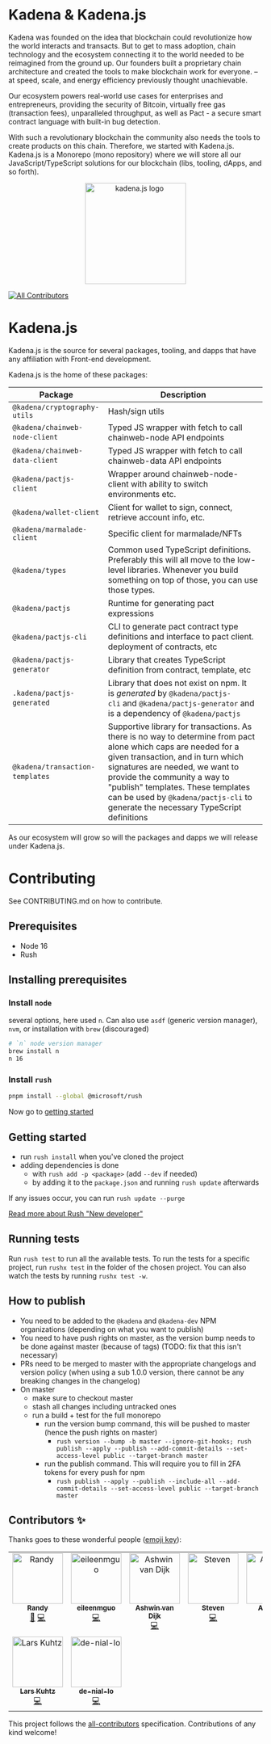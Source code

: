 # Kadena & Kadena.js

Kadena was founded on the idea that blockchain could revolutionize how the world
interacts and transacts. But to get to mass adoption, chain technology and the
ecosystem connecting it to the world needed to be reimagined from the ground up.
Our founders built a proprietary chain architecture and created the tools to
make blockchain work for everyone. – at speed, scale, and energy efficiency
previously thought unachievable.

Our ecosystem powers real-world use cases for enterprises and entrepreneurs,
providing the security of Bitcoin, virtually free gas (transaction fees),
unparalleled throughput, as well as Pact - a secure smart contract language with
built-in bug detection.

With such a revolutionary blockchain the community also needs the tools to
create products on this chain. Therefore, we started with Kadena.js. Kadena.js
is a Monorepo (mono repository) where we will store all our
JavaScript/TypeScript solutions for our blockchain (libs, tooling, dApps, and so
forth).

<p align="center">
  <picture>
    <source srcset="./common/images/Kadena.JS_logo-white.png" media="(prefers-color-scheme: dark)"/>
    <img src="./common/images/Kadena.JS_logo-black.png" width="200" alt="kadena.js logo" />
  </picture>
</p>


<!-- ALL-CONTRIBUTORS-BADGE:START - Do not remove or modify this section -->
[![All Contributors](https://img.shields.io/badge/all_contributors-8-orange.svg?style=flat-square)](#contributors-)
<!-- ALL-CONTRIBUTORS-BADGE:END -->


# Kadena.js

Kadena.js is the source for several packages, tooling, and dapps that have any
affiliation with Front-end development.

Kadena.js is the home of these packages:

| Package                          | Description                                                                                                                                                                                                                                                                                                                                      |
| -------------------------------- | ------------------------------------------------------------------------------------------------------------------------------------------------------------------------------------------------------------------------------------------------------------------------------------------------------------------------------------------------ |
| `@kadena/cryptography-utils`     | Hash/sign utils                                                                                                                                                                                                                                                                                                                                  |
| `@kadena/chainweb-node-client`   | Typed JS wrapper with fetch to call chainweb-node API endpoints                                                                                                                                                                                                                                                                                  |
| `@kadena/chainweb-data-client`   | Typed JS wrapper with fetch to call chainweb-data API endpoints                                                                                                                                                                                                                                                                                  |
| `@kadena/pactjs-client`          | Wrapper around chainweb-node-client with ability to switch environments etc.                                                                                                                                                                                                                                                                     |
| `@kadena/wallet-client`          | Client for wallet to sign, connect, retrieve account info, etc.                                                                                                                                                                                                                                                                                  |
| `@kadena/marmalade-client`       | Specific client for marmalade/NFTs                                                                                                                                                                                                                                                                                                               |
| `@kadena/types`                  | Common used TypeScript definitions. Preferably this will all move to the low-level libraries. Whenever you build something on top of those, you can use those types.                                                                                                                                                                             |
| `@kadena/pactjs`                 | Runtime for generating pact expressions                                                                                                                                                                                                                                                                                                          |
| `@kadena/pactjs-cli`             | CLI to generate pact contract type definitions and interface to pact client. deployment of contracts, etc                                                                                                                                                                                                                                        |
| `@kadena/pactjs-generator`       | Library that creates TypeScript definition from contract, template, etc                                                                                                                                                                                                                                                                          |
| `.kadena/pactjs-generated`       | Library that does not exist on npm. It is *generated* by `@kadena/pactjs-cli` and `@kadena/pactjs-generator` and is a dependency of `@kadena/pactjs`                                                                                                                                                                                             |
| `@kadena/transaction-templates`  | Supportive library for transactions. As there is no way to determine from pact alone which caps are needed for a given transaction, and in turn which signatures are needed, we want to provide the community a way to "publish" templates. These templates can be used by `@kadena/pactjs-cli` to generate the necessary TypeScript definitions |

As our ecosystem will grow so will the packages and dapps we will release under
Kadena.js.

# Contributing

See CONTRIBUTING.md on how to contribute.

## Prerequisites

- Node 16
- Rush

## Installing prerequisites

### Install `node`

several options, here used `n`. Can also use `asdf` (generic version manager),
`nvm`, or installation with `brew` (discouraged)

```sh
# `n` node version manager
brew install n
n 16
```

### Install `rush`

```sh
pnpm install --global @microsoft/rush
```

Now go to [getting started](#getting-started)

## Getting started

- run `rush install` when you've cloned the project
- adding dependencies is done
  - with `rush add -p <package>` (add `--dev` if needed)
  - by adding it to the `package.json` and running `rush update` afterwards

If any issues occur, you can run `rush update --purge`

[Read more about Rush "New developer"](https://rushjs.io/pages/developer/new_developer/)

## Running tests

Run `rush test` to run all the available tests. To run the tests for a specific
project, run `rushx test` in the folder of the chosen project. You can also
watch the tests by running `rushx test -w`.

## How to publish

- You need to be added to the `@kadena` and `@kadena-dev` NPM organizations
  (depending on what you want to publish)
- You need to have push rights on master, as the version bump needs to be done
  against master (because of tags) (TODO: fix that this isn't necessary)
- PRs need to be merged to master with the appropriate changelogs and version
  policy (when using a sub 1.0.0 version, there cannot be any breaking changes
  in the changelog)
- On master
  - make sure to checkout master
  - stash all changes including untracked ones
  - run a build + test for the full monorepo
    - run the version bump command, this will be pushed to master (hence the
      push rights on master)
      - `rush version --bump -b master --ignore-git-hooks; rush publish --apply --publish --add-commit-details --set-access-level public --target-branch master`
    - run the publish command. This will require you to fill in 2FA tokens for
      every push for npm
      - `rush publish --apply --publish --include-all --add-commit-details --set-access-level public --target-branch master`

## Contributors ✨

Thanks goes to these wonderful people ([emoji key](https://allcontributors.org/docs/en/emoji-key)):

<!-- ALL-CONTRIBUTORS-LIST:START - Do not remove or modify this section -->
<!-- prettier-ignore-start -->
<!-- markdownlint-disable -->
<table>
  <tbody>
    <tr>
      <td align="center" valign="top" width="14.28%"><a href="http://www.randynamic.com"><img src="https://avatars.githubusercontent.com/u/1035101?v=4?s=100" width="100px;" alt="Randy"/><br /><sub><b>Randy</b></sub></a><br /><a href="https://github.com/kadena-community/kadena.js/commits?author=Randynamic" title="Documentation">📖</a> <a href="https://github.com/kadena-community/kadena.js/commits?author=Randynamic" title="Code">💻</a></td>
      <td align="center" valign="top" width="14.28%"><a href="https://github.com/eileenmguo"><img src="https://avatars.githubusercontent.com/u/9022549?v=4?s=100" width="100px;" alt="eileenmguo"/><br /><sub><b>eileenmguo</b></sub></a><br /><a href="https://github.com/kadena-community/kadena.js/commits?author=eileenmguo" title="Code">💻</a></td>
      <td align="center" valign="top" width="14.28%"><a href="https://github.com/ash-vd"><img src="https://avatars.githubusercontent.com/u/9663397?v=4?s=100" width="100px;" alt="Ashwin van Dijk"/><br /><sub><b>Ashwin van Dijk</b></sub></a><br /><a href="https://github.com/kadena-community/kadena.js/commits?author=ash-vd" title="Code">💻</a></td>
      <td align="center" valign="top" width="14.28%"><a href="https://github.com/sstraatemans"><img src="https://avatars.githubusercontent.com/u/4015521?v=4?s=100" width="100px;" alt="Steven"/><br /><sub><b>Steven</b></sub></a><br /><a href="https://github.com/kadena-community/kadena.js/commits?author=sstraatemans" title="Code">💻</a></td>
      <td align="center" valign="top" width="14.28%"><a href="http://albertgroothedde.com"><img src="https://avatars.githubusercontent.com/u/516972?v=4?s=100" width="100px;" alt="Albert G"/><br /><sub><b>Albert G</b></sub></a><br /><a href="https://github.com/kadena-community/kadena.js/pulls?q=is%3Apr+reviewed-by%3Aalber70g" title="Reviewed Pull Requests">👀</a></td>
      <td align="center" valign="top" width="14.28%"><a href="http://andortang.wordpress.com"><img src="https://avatars.githubusercontent.com/u/1508400?v=4?s=100" width="100px;" alt="Andy Tang"/><br /><sub><b>Andy Tang</b></sub></a><br /><a href="https://github.com/kadena-community/kadena.js/pulls?q=is%3Apr+reviewed-by%3AEnoF" title="Reviewed Pull Requests">👀</a></td>
      <td align="center" valign="top" width="14.28%"><a href="https://github.com/kate-hee-kyun-yun"><img src="https://avatars.githubusercontent.com/u/31594593?v=4?s=100" width="100px;" alt="Kate Hee Kyun Yun"/><br /><sub><b>Kate Hee Kyun Yun</b></sub></a><br /><a href="https://github.com/kadena-community/kadena.js/commits?author=ggobugi27" title="Code">💻</a></td>
    </tr>
    <tr>
      <td align="center" valign="top" width="14.28%"><a href="http://react.cs.uni-sb.de/people/kuhtz.html"><img src="https://avatars.githubusercontent.com/u/1369810?v=4?s=100" width="100px;" alt="Lars Kuhtz"/><br /><sub><b>Lars Kuhtz</b></sub></a><br /><a href="https://github.com/kadena-community/kadena.js/commits?author=larskuhtz" title="Code">💻</a></td>
      <td align="center" valign="top" width="14.28%"><a href="https://github.com/nillo"><img src="https://avatars.githubusercontent.com/u/1943024?v=4?s=100" width="100px;" alt="de-nial-lo"/><br /><sub><b>de-nial-lo</b></sub></a><br /><a href="https://github.com/kadena-community/kadena.js/commits?author=nillo" title="Code">💻</a></td>
    </tr>
  </tbody>
</table>

<!-- markdownlint-restore -->
<!-- prettier-ignore-end -->

<!-- ALL-CONTRIBUTORS-LIST:END -->

This project follows the [all-contributors](https://github.com/all-contributors/all-contributors) specification. Contributions of any kind welcome!
